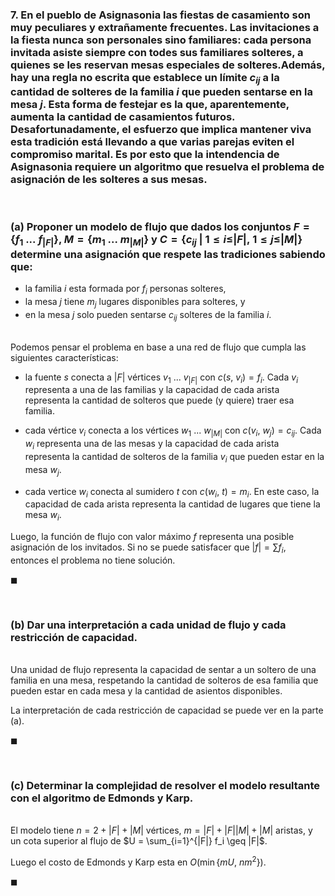 ### 7. En el pueblo de Asignasonia las fiestas de casamiento son muy peculiares y extrañamente frecuentes. Las invitaciones a la fiesta nunca son personales sino familiares: cada persona invitada asiste siempre con todes sus familiares solteres, a quienes se les reservan mesas especiales de solteres.Además, hay una regla no escrita que establece un límite $c_{ij}$ a la cantidad de solteres de la familia $i$ que pueden sentarse en la mesa $j$. Esta forma de festejar es la que, aparentemente, aumenta la cantidad de casamientos futuros. Desafortunadamente, el esfuerzo que implica mantener viva esta tradición está llevando a que varias parejas eviten el compromiso marital. Es por esto que la intendencia de Asignasonia requiere un algoritmo que resuelva el problema de asignación de les solteres a sus mesas.

<br>

### (a) Proponer un modelo de flujo que dados los conjuntos $F = \{f_1\ . . .\ f_{|F|}\}$, $M = \{m_1\ . . . \ m_{|M |}\}$ y $C = \{c_{ij}\ |\ 1 \leq i \leq |F|,\ 1 \leq j \leq |M|\}$ determine una asignación que respete las tradiciones sabiendo que: 

- la familia $i$ esta formada por $f_i$ personas solteres, 
- la mesa $j$ tiene $m_j$ lugares disponibles para solteres, y 
- en la mesa $j$ solo pueden sentarse $c_{ij}$ solteres de la familia $i$.

\
Podemos pensar el problema en base a una red de flujo que cumpla las siguientes características:

- la fuente $s$ conecta a $|F|$ vértices $v_1\ ...\ v_{|F|}$ con $c(s,\ v_i) = f_i$. Cada $v_i$ representa a una de las familias y la capacidad de cada arista representa la cantidad de solteros que puede (y quiere) traer esa familia.

- cada vértice $v_i$ conecta a los vértices $w_1\ ...\ w_{|M|}$ con $c(v_i,\ w_j) = c_{ij}$. Cada $w_i$ representa una de las mesas y la capacidad de cada arista representa la cantidad de solteros de la familia $v_i$ que pueden estar en la mesa $w_j$.

- cada vertice $w_i$ conecta al sumidero $t$ con $c(w_i,\ t) = m_i$. En este caso, la capacidad de cada arista representa la cantidad de lugares que tiene la mesa $w_i$.

Luego, la función de flujo con valor máximo $f$ representa una posible asignación de los invitados. Si no se puede satisfacer que $|f| = \sum f_i$, entonces el problema no tiene solución.

$\blacksquare$

<br>

### (b) Dar una interpretación a cada unidad de flujo y cada restricción de capacidad.

\
Una unidad de flujo representa la capacidad de sentar a un soltero de una familia en una mesa, respetando la cantidad de solteros de esa familia que pueden estar en cada mesa y la cantidad de asientos disponibles. 

La interpretación de cada restricción de capacidad se puede ver en la parte (a).

$\blacksquare$

<br>

### (c) Determinar la complejidad de resolver el modelo resultante con el algoritmo de Edmonds y Karp.

\
El modelo tiene $n = 2 + |F| + |M|$ vértices, $m = |F| + |F||M| + |M|$ aristas, y un cota superior al flujo de $U = \sum_{i=1}^{|F|} f_i \geq |F|$. 

Luego el costo de Edmonds y Karp esta en $O(\min\{mU,\ nm^2\})$.

$\blacksquare$
